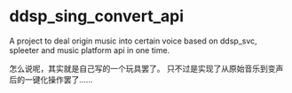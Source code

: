 # ddsp_sing_convert_api
A project to deal origin music into certain voice based on ddsp_svc, spleeter and music platform api in one time.

怎么说呢，其实就是自己写的一个玩具罢了。
只不过是实现了从原始音乐到变声后的一键化操作罢了……
